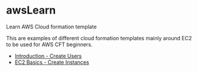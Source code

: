 # awsLearn
Learn AWS Cloud formation template

This are examples of different cloud formation templates mainly around EC2 to be used for AWS CFT beginners. 

- [Introduction - Create Users](https://github.com/pawansharma15/awsLearn/blob/master/doc/Introduction.md)
- [EC2 Basics - Create Instances](https://github.com/pawansharma15/awsLearn/blob/master/doc/ec2Basics.md)

